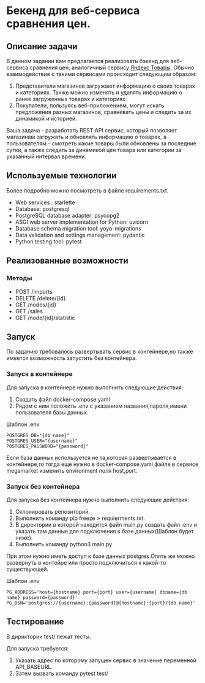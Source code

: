 # Бекенд для веб-сервиса сравнения цен. 
## Описание задачи
В данном задании вам предлагается реализовать бэкенд для веб-сервиса сравнения цен, аналогичный сервису [Яндекс Товары](https://yandex.ru/products). Обычно взаимодействие с такими сервисами происходит следующим образом:
1. Представители магазинов загружают информацию о своих товарах и категориях. Также можно изменять и удалять информацию о ранее загруженных товарах и категориях.
2. Покупатели, пользуясь веб-приложением, могут искать предложения разных магазинов, сравнивать цены и следить за их динамикой и историей.

Ваша задача - разработать REST API сервис, который позволяет магазинам загружать и обновлять информацию о товарах, а пользователям - смотреть какие товары были обновлены за последние сутки, а также следить за динамикой цен товара или категории за указанный интервал времени.

## Используемые технологии
Более подробно можно посмотреть в файле requirements.txt.
- Web services : starlette
- Database: postgresql
- PostgreSQL database adapter: psycopg2 
- ASGI web server implementation for Python: uvicorn
- Database schema migration tool: yoyo-migrations
- Data validation and settings management: pydantic
- Python testing tool: pytest
## Реализованные возможности
### Методы 
- POST /imports
- DELETE /delete/{id}
- GET /nodes/{id}
- GET /sales
- GET /node/{id}/statistic
## Запуск
По заданию требовалось развертывать сервис в контейнере,но также имеется возможность запустить без контейнера.
### Запуск в контейнере
Для запуска в контейнере нужно выполнить следующие действия:
1. Создать файл docker-compose.yaml 
2. Рядом с ним положить .env с указанием названия,пароля,имени пользователя базы данных.

Шаблон .env
```
POSTGRES_DB="{db name}"
POSTGRES_USER="{username}"
POSTGRES_PASSWORD="{password}"

```
Если база данных используется не та,которая развертывается в контейнере,то тогда еще нужно в docker-compose.yaml файле в сервисе megamarket изменить environment поля host,port.
### Запуск без контейнера
Для запуска без контейнера нужно выполнить следующие действия:
1. Склонировать репозиторий.
2. Выполнить команду pip freeze > requierments.txt.
3. В директории в которой находится файл main.py создать файл .env и указать там данные для подключения к базе данных(Шаблон будет ниже).
4. Выполнить команду python3 main.py

При этом нужно иметь доступ к базе данных postgres.Опять же можно развернуть в контейре или просто подключиться к какой-то существующей.

Шаблон .env
```
PG_ADDRESS='host={hostname} port={port} user={username} dbname={db name} password={password}'
PG_DSN='postgres://{username}:{password}@{hostname}:{port}/{db name}'
```
## Тестирование
В дириктории test/ лежат тесты.

Для запуска требуется:
1. Указать адрес по которому запущен сервис в значение переменной API_BASEURL.
2. Затем вызвать команду pytest test/


